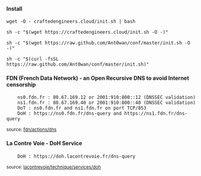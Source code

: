 #### Install
```shell
wget -O - craftedengineers.cloud/init.sh | bash
```

```shell
sh -c "$(wget https://craftedengineers.cloud/init.sh -O -)"
```

```shell
sh -c "$(wget https://raw.github.com/Ant0wan/conf/master/init.sh -O -)"
```

```shell
sh -c "$(curl -fsSL https://raw.github.com/Ant0wan/conf/master/init.sh)"
```


#### FDN (French Data Network) - an Open Recursive DNS to avoid Internet censorship
```shell
    ns0.fdn.fr : 80.67.169.12 or 2001:910:800::12 (DNSSEC validation)
    ns1.fdn.fr : 80.67.169.40 or 2001:910:800::40 (DNSSEC validation)
    DoT : ns0.fdn.fr and ns1.fdn.fr on port TCP/853
    DoH : https://ns0.fdn.fr/dns-query and https://ns1.fdn.fr/dns-query
```
 <sup>source: [fdn/actions/dns](https://www.fdn.fr/actions/dns/)


#### La Contre Voie - DoH Service
```shell
    DoH : https://doh.lacontrevoie.fr/dns-query
```
<sup>source: [lacontrevoie/technique/services/doh](https://docs.lacontrevoie.fr/technique/services/doh/)

